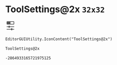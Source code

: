 # ToolSettings@2x `32x32`
<img src="/img/ToolSettings@2x.png" width=32 height=32>

``` CSharp
EditorGUIUtility.IconContent("ToolSettings@2x")
```
```
ToolSettings@2x
```
```
-2864933165721975125
```
